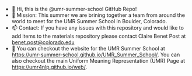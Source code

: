 - 👋 Hi, this is the @umr-summer-school GitHub Repo!
- 🌱 Mission: This summer we are brining together a team from around the world to meet for the UMR Summer School in Boulder, Colorado. 
- 📫 Contact: If you have any issues with this repository and would like to add items to the materials repository please contact Claire Benet Post at benet.post@colorado.edu
- 🔗 You can checkout the website for the UMR Summer School at https://umr-summer-school.github.io/UMR_Summer_School/. You can also checkout the main Uniform Meaning Representation (UMR) Page at https://umr4nlp.github.io/web/.

<!---
umr-summer-school/umr-summer-school is a ✨ special ✨ repository because its `README.md` (this file) appears on your GitHub profile.
You can click the Preview link to take a look at your changes.
--->
